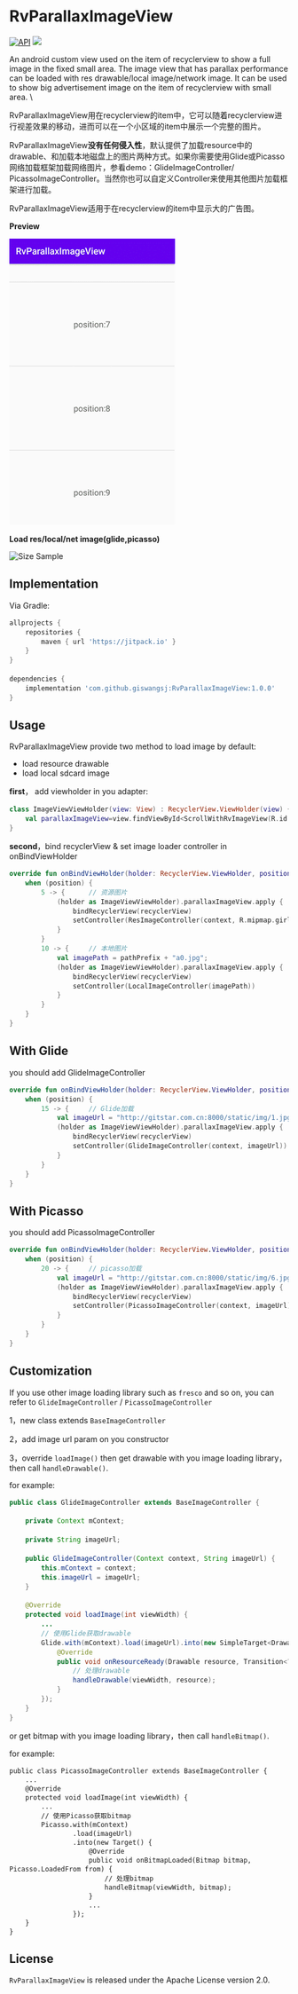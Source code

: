 # RvParallaxImageView

[![API](https://img.shields.io/badge/API-16%2B-brightgreen.svg?style=flat)](https://android-arsenal.com/api?level=16) [![](https://jitpack.io/v/giswangsj/RvParallaxImageView.svg)](https://jitpack.io/#giswangsj/RvParallaxImageView)

An android custom view used on the item of recyclerview to show a full image in the fixed small area. The image view that has parallax performance can be loaded with res drawable/local image/network image. It can be used to show big advertisement image on the item of recyclerview with small area. \

RvParallaxImageView用在recyclerview的item中，它可以随着recyclerview进行视差效果的移动，进而可以在一个小区域的item中展示一个完整的图片。

RvParallaxImageView**没有任何侵入性**，默认提供了加载resource中的drawable、和加载本地磁盘上的图片两种方式。如果你需要使用Glide或Picasso网络加载框架加载网络图片，参看demo：GlideImageController/ PicassoImageController。当然你也可以自定义Controller来使用其他图片加载框架进行加载。

RvParallaxImageView适用于在recyclerview的item中显示大的广告图。

**Preview**

![Size Sample](screenshot/capture1.gif)

**Load res/local/net image(glide,picasso)**

![Size Sample](screenshot/capture2.gif)

Implementation
----

Via Gradle:

```groovy
allprojects {
    repositories {
        maven { url 'https://jitpack.io' }
    }
}

dependencies {
	implementation 'com.github.giswangsj:RvParallaxImageView:1.0.0'
}
```


Usage
----

RvParallaxImageView provide two method to load image by default:

- load resource drawable
- load local sdcard image

**first**， add viewholder in you adapter:

```kotlin
class ImageViewViewHolder(view: View) : RecyclerView.ViewHolder(view) {
    val parallaxImageView=view.findViewById<ScrollWithRvImageView(R.id.parallaxImageView)
}
```

**second**，bind recyclerView & set image loader controller in onBindViewHolder

```kotlin
override fun onBindViewHolder(holder: RecyclerView.ViewHolder, position: Int) {
    when (position) {
        5 -> {      // 资源图片
            (holder as ImageViewViewHolder).parallaxImageView.apply {
                bindRecyclerView(recyclerView)
                setController(ResImageController(context, R.mipmap.girl))
            }
        }
        10 -> {     // 本地图片
            val imagePath = pathPrefix + "a0.jpg";
            (holder as ImageViewViewHolder).parallaxImageView.apply {
                bindRecyclerView(recyclerView)
                setController(LocalImageController(imagePath))
            }
        }
    }
}
```

## With Glide

you should add GlideImageController

```kotlin
override fun onBindViewHolder(holder: RecyclerView.ViewHolder, position: Int) {
    when (position) {
        15 -> {     // Glide加载
            val imageUrl = "http://gitstar.com.cn:8000/static/img/1.jpg"
            (holder as ImageViewViewHolder).parallaxImageView.apply {
                bindRecyclerView(recyclerView)
                setController(GlideImageController(context, imageUrl))
            }
        }
    }
}
```


## With Picasso

you should add PicassoImageController

```kotlin
override fun onBindViewHolder(holder: RecyclerView.ViewHolder, position: Int) {
    when (position) {
        20 -> {     // picasso加载
            val imageUrl = "http://gitstar.com.cn:8000/static/img/6.jpg"
            (holder as ImageViewViewHolder).parallaxImageView.apply {
                bindRecyclerView(recyclerView)
                setController(PicassoImageController(context, imageUrl))
            }
        }
    }
}
```



Customization
----

If you use other image loading library such as `fresco` and so on, you can refer to `GlideImageController` / `PicassoImageController`

1，new class extends `BaseImageController`

2，add image url param on you constructor

3，override `loadImage()` then get drawable with you image loading library，then call `handleDrawable()`.

for example:

```java
public class GlideImageController extends BaseImageController {

    private Context mContext;

    private String imageUrl;

    public GlideImageController(Context context, String imageUrl) {
        this.mContext = context;
        this.imageUrl = imageUrl;
    }

    @Override
    protected void loadImage(int viewWidth) {
        ...
        // 使用Glide获取drawable
        Glide.with(mContext).load(imageUrl).into(new SimpleTarget<Drawable>() {
            @Override
            public void onResourceReady(Drawable resource, Transition<? super Drawable> transition) {
                // 处理drawable
                handleDrawable(viewWidth, resource);
            }
        });
    }
}
```

or get bitmap with you image loading library，then call `handleBitmap()`.

for example:

```
public class PicassoImageController extends BaseImageController {
    ...
    @Override
    protected void loadImage(int viewWidth) {
        ...
        // 使用Picasso获取bitmap
        Picasso.with(mContext)
                .load(imageUrl)
                .into(new Target() {
                    @Override
                    public void onBitmapLoaded(Bitmap bitmap, Picasso.LoadedFrom from) {
                        // 处理bitmap
                        handleBitmap(viewWidth, bitmap);
                    }
					...
                });
    }
}
```



## License

`RvParallaxImageView` is released under the Apache License version 2.0.